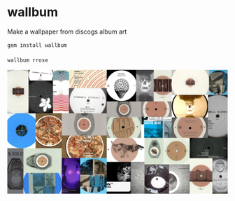 wallbum
=======

Make a wallpaper from discogs album art

```ruby
gem install wallbum

wallbum rrose
```
![Alt text](/rrose.jpeg?raw=true)
